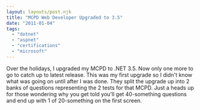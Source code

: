 ```yaml
---
layout: layouts/post.njk
title: "MCPD Web Developer Upgraded to 3.5"
date: "2011-01-04"
tags: 
  - "dotnet"
  - "aspnet"
  - "certifications"
  - "microsoft"
---
```


Over the holidays, I upgraded my MCPD to .NET 3.5. Now only one more to go to catch up to latest release. This was my first upgrade so I didn't know what was going on until after I was done. They split the upgrade up into 2 banks of questions representing the 2 tests for that MCPD. Just a heads up for those wondering why you get told you'll get 40-something questions and end up with 1 of 20-something on the first screen.
